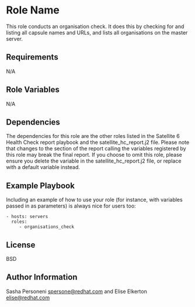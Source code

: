 Role Name
=========

This role conducts an organisation check. It does this by checking for and listing all capsule names and URLs, and lists all organisations on the master server.

Requirements
------------

N/A

Role Variables
--------------

N/A

Dependencies
------------

The dependencies for this role are the other roles listed in the Satellite 6 Health Check report playbook and the satellite_hc_report.j2 file. Please note that changes to the section of the report calling the variables registered by this role may break the final report. If you choose to omit this role, please ensure you delete the variable in the satellite_hc_report.j2 file, or replace with a default variable instead.

Example Playbook
----------------

Including an example of how to use your role (for instance, with variables passed in as parameters) is always nice for users too:

    - hosts: servers
      roles:
         - organisations_check

License
-------

BSD

Author Information
------------------
Sasha Personeni spersone@redhat.com and Elise Elkerton elise@redhat.com
